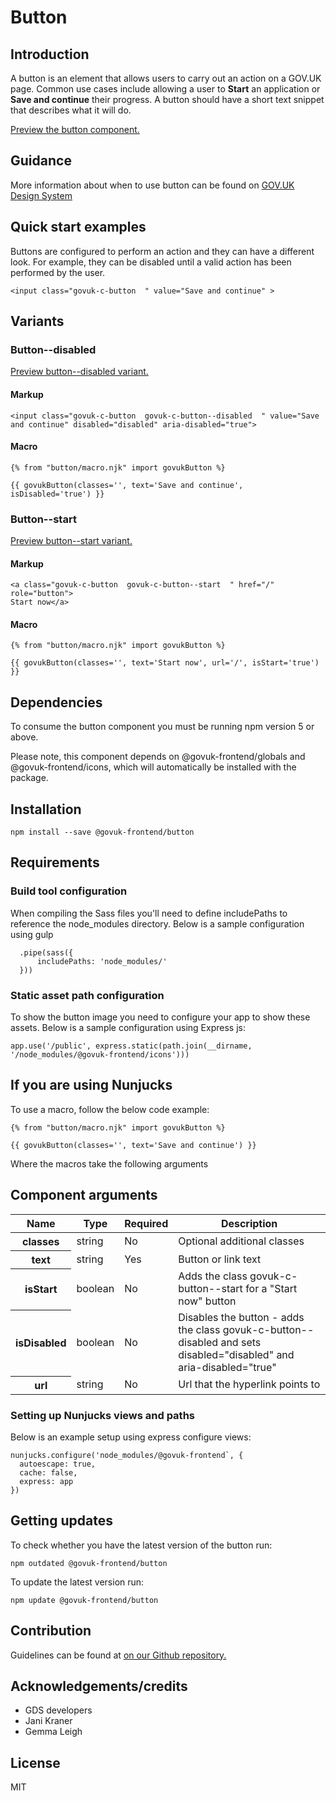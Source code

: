 # Button

## Introduction

A button is an element that allows users to carry out an action on a GOV.UK page. Common use cases include allowing a user to **Start** an application or **Save and continue** their progress. A button should have a short text snippet that describes what it will do.

[Preview the button component.](http://govuk-frontend-review.herokuapp.com/components/button/preview)

## Guidance

More information about when to use button can be found on [GOV.UK Design System](http://www.linktodesignsystem.com/button "Link to read guidance on the use of button on Gov.uk Design system website")

## Quick start examples

Buttons are configured to perform an action and they can have a different look. For example, they can be disabled until a valid action has been performed by the user.

    <input class="govuk-c-button  " value="Save and continue" >

## Variants

### Button--disabled

[Preview button--disabled variant.](/components/button/button--disabled/preview)

#### Markup

    <input class="govuk-c-button  govuk-c-button--disabled  " value="Save and continue" disabled="disabled" aria-disabled="true">

#### Macro

    {% from "button/macro.njk" import govukButton %}

    {{ govukButton(classes='', text='Save and continue', isDisabled='true') }}

### Button--start

[Preview button--start variant.](/components/button/button--start/preview)

#### Markup

    <a class="govuk-c-button  govuk-c-button--start  " href="/" role="button">
    Start now</a>

#### Macro

    {% from "button/macro.njk" import govukButton %}

    {{ govukButton(classes='', text='Start now', url='/', isStart='true') }}

## Dependencies

To consume the button component you must be running npm version 5 or above.

Please note, this component depends on @govuk-frontend/globals and @govuk-frontend/icons, which will automatically be installed with the package.

## Installation

    npm install --save @govuk-frontend/button

## Requirements

### Build tool configuration

When compiling the Sass files you'll need to define includePaths to reference the node_modules directory. Below is a sample configuration using gulp

      .pipe(sass({
          includePaths: 'node_modules/'
      }))

### Static asset path configuration

To show the button image you need to configure your app to show these assets. Below is a sample configuration using Express js:

    app.use('/public', express.static(path.join(__dirname, '/node_modules/@govuk-frontend/icons')))

## If you are using Nunjucks

To use a macro, follow the below code example:

    {% from "button/macro.njk" import govukButton %}

    {{ govukButton(classes='', text='Save and continue') }}

Where the macros take the following arguments

## Component arguments

<div>

<table class="govuk-c-table ">

<thead class="govuk-c-table__head">

<tr class="govuk-c-table__row">

<th class="govuk-c-table__header " scope="col">Name</th>

<th class="govuk-c-table__header " scope="col">Type</th>

<th class="govuk-c-table__header " scope="col">Required</th>

<th class="govuk-c-table__header " scope="col">Description</th>

</tr>

</thead>

<tbody class="govuk-c-table__body">

<tr class="govuk-c-table__row">

<th class="govuk-c-table__header" scope="row">classes</th>

<td class="govuk-c-table__cell ">string</td>

<td class="govuk-c-table__cell ">No</td>

<td class="govuk-c-table__cell ">Optional additional classes</td>

</tr>

<tr class="govuk-c-table__row">

<th class="govuk-c-table__header" scope="row">text</th>

<td class="govuk-c-table__cell ">string</td>

<td class="govuk-c-table__cell ">Yes</td>

<td class="govuk-c-table__cell ">Button or link text</td>

</tr>

<tr class="govuk-c-table__row">

<th class="govuk-c-table__header" scope="row">isStart</th>

<td class="govuk-c-table__cell ">boolean</td>

<td class="govuk-c-table__cell ">No</td>

<td class="govuk-c-table__cell ">Adds the class govuk-c-button--start for a "Start now" button</td>

</tr>

<tr class="govuk-c-table__row">

<th class="govuk-c-table__header" scope="row">isDisabled</th>

<td class="govuk-c-table__cell ">boolean</td>

<td class="govuk-c-table__cell ">No</td>

<td class="govuk-c-table__cell ">Disables the button - adds the class govuk-c-button--disabled and sets disabled="disabled" and aria-disabled="true"</td>

</tr>

<tr class="govuk-c-table__row">

<th class="govuk-c-table__header" scope="row">url</th>

<td class="govuk-c-table__cell ">string</td>

<td class="govuk-c-table__cell ">No</td>

<td class="govuk-c-table__cell ">Url that the hyperlink points to</td>

</tr>

</tbody>

</table>

</div>

### Setting up Nunjucks views and paths

Below is an example setup using express configure views:

    nunjucks.configure('node_modules/@govuk-frontend`, {
      autoescape: true,
      cache: false,
      express: app
    })

## Getting updates

To check whether you have the latest version of the button run:

    npm outdated @govuk-frontend/button

To update the latest version run:

    npm update @govuk-frontend/button

## Contribution

Guidelines can be found at [on our Github repository.](https://github.com/alphagov/govuk-frontend/blob/master/CONTRIBUTING.md "link to contributing guidelines on our github repository")

## Acknowledgements/credits

*   GDS developers
*   Jani Kraner
*   Gemma Leigh

## License

MIT
